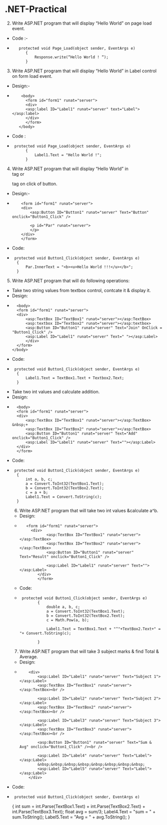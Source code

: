 # .NET-Practical

2. Write ASP.NET program that will display “Hello World” on page load event.
- Code :-
-        protected void Page_Load(object sender, EventArgs e)
            {
                Response.write(“Hello World ! “);
            }
3. Write ASP.NET program that will display “Hello World” in Label control on form load event.
- Design:-
-         <body>
            <form id="form1" runat="server">
            <div>
            <asp:label ID="Label1" runat="server" text="Label"></asp:label>    
            </div>
            </form>
         </body>
- Code : 
-      protected void Page_Load(object sender, EventArgs e)
            {
                Label1.Text = "Hello World !";
            }
4. Write ASP.NET program that will display “Hello World” in <div> tag  or <p> tag on click of button.
- Design:-
-         <form id="form1" runat="server">
          <div>
              <asp:Button ID="Button1" runat="server" Text="Button" onclick="Button1_Click" />
          
              <p id="Par" runat="server">
              </p>
          </div>
          </form>
- Code:
-      protected void Button1_Click(object sender, EventArgs e)
        {
            Par.InnerText = "<b><u>Hello World !!!</u></b>";
        }
5. Write ASP.NET program that will do following operations:
- Take two string values from textbox control, contcate it & display it.
- Design:
-       <body>
        <form id="form1" runat="server">
        <div>
            <asp:TextBox ID="TextBox1" runat="server"></asp:TextBox>        
            <asp:textbox ID="Textbox2" runat="server"></asp:textbox>
            <asp:Button ID="Button1" runat="server" Text="Join" OnClick = "Button1_Click" />
            <asp:Label ID="Label1" runat="server" Text=" "></asp:Label>
            </div>
        </form>
      </body>
- Code:
-      protected void Button1_Click(object sender, EventArgs e)
        {
            Label1.Text = TextBox1.Text + Textbox2.Text;
        }
- Take two int values and calculate addition.
- Design:
-       <body>
        <form id="form1" runat="server">
        <div>
            <asp:TextBox ID="TextBox1" runat="server"></asp:TextBox> &nbsp;+
            <asp:TextBox ID="TextBox2" runat="server"></asp:TextBox>
            <asp:Button ID="Button1" runat="server" Text="Add" onclick="Button1_Click" />
            <asp:Label ID="Label1" runat="server" Text=""></asp:Label>
        </div>
        </form>
    </body>
- Code:
-      protected void Button1_Click(object sender, EventArgs e)
        {
            int a, b, c;
            a = Convert.ToInt32(TextBox1.Text);
            b = Convert.ToInt32(TextBox2.Text);
            c = a + b;
            Label1.Text = Convert.ToString(c);
        }
  6. Write ASP.NET program that will take two int values &calculate a^b.
  - Design:
  -        <form id="form1" runat="server">
             <div>
                    <asp:TextBox ID="TextBox1" runat="server"></asp:TextBox>
                    <asp:TextBox ID="TextBox2" runat="server"></asp:TextBox>
                    <asp:Button ID="Button1" runat="server" Text="Result" onclick="Button1_Click" />
                    
                    <asp:Label ID="Label1" runat="server" Text=""></asp:Label>
                </div>
                </form>
  - Code:
  -      protected void Button1_Click(object sender, EventArgs e)
                {
                    double a, b, c;
                    a = Convert.ToInt32(TextBox1.Text);
                    b = Convert.ToInt32(TextBox2.Text);
                    c = Math.Pow(a, b);
            
                    Label1.Text = TextBox1.Text + "^"+TextBox2.Text+" = "+ Convert.ToString(c);
            
                }
  7. Write ASP.NET program that will take 3 subject marks & find Total & Average.
  - Design:
  -         <div>
                <asp:Label ID="Label1" runat="server" Text="Subject 1"></asp:Label>
                <asp:TextBox ID="TextBox1" runat="server"></asp:TextBox><br />
                
                <asp:Label ID="Label2" runat="server" Text="Subject 2"></asp:Label>
                <asp:TextBox ID="TextBox2" runat="server"></asp:TextBox><br />
                
                <asp:Label ID="Label3" runat="server" Text="Subject 3"></asp:Label>
                <asp:TextBox ID="TextBox3" runat="server"></asp:TextBox><br />        
                
                <asp:Button ID="Button1" runat="server" Text="Sum & Avg" onclick="Button1_Click" /><br />
                
                <asp:Label ID="Label4" runat="server" Text="Label"></asp:Label>
                &nbsp;&nbsp;&nbsp;&nbsp;&nbsp;&nbsp;&nbsp;&nbsp;
                <asp:Label ID="Label5" runat="server" Text="Label"></asp:Label>
            </div>  
- Code:
-      protected void Button1_Click(object sender, EventArgs e)
    {
        int sum = int.Parse(TextBox1.Text) + int.Parse(TextBox2.Text) + int.Parse(TextBox3.Text);
        float avg = sum/3;
        Label4.Text = "sum = " + sum.ToString();
        Label5.Text = "Avg = " + avg.ToString();
    }

